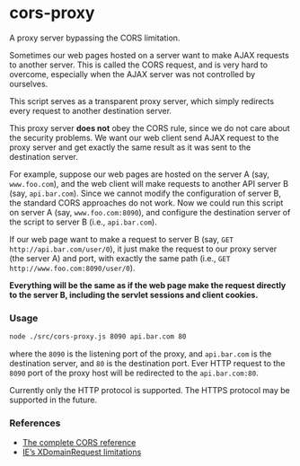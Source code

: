 # cors-proxy

A proxy server bypassing the CORS limitation.

Sometimes our web pages hosted on a server want to make AJAX requests to another server. This is called the CORS request, and is very hard to overcome, especially when the AJAX server was not controlled by ourselves.

This script serves as a transparent proxy server, which simply redirects every request to another destination server.

This proxy server **does not** obey the CORS rule, since we do not care about the security problems. We want our web client send AJAX request to the proxy server and get exactly the same result as it was sent to the destination server.

For example, suppose our web pages are hosted on the server A (say, `www.foo.com`), and the web client will make requests to another API server B (say, `api.bar.com`). Since we cannot modify the configuration of server B, the standard CORS approaches do not work. Now we could run this script on server A (say, `www.foo.com:8090`), and configure the destination server of the script to server B (i.e., `api.bar.com`).

If our web page want to make a request to server B (say, `GET http://api.bar.com/user/0`), it just make the request to our proxy server (the server A) and port, with exactly the same path (i.e., `GET http://www.foo.com:8090/user/0`).

**Everything will be the same as if the web page make the request directly to the server B, including the servlet sessions and client cookies.**

### Usage

```bash
node ./src/cors-proxy.js 8090 api.bar.com 80
```

where the `8090` is the listening port of the proxy, and `api.bar.com` is the destination server, and `80` is the destination port. Ever HTTP request to the `8090` port of the proxy host will be redirected to the `api.bar.com:80`.

Currently only the HTTP protocol is supported. The HTTPS protocol may be supported in the future.

### References

* [The complete CORS reference](https://developer.mozilla.org/en-US/docs/Web/HTTP/Access_control_CORS)
* [IE’s XDomainRequest limitations](https://blogs.msdn.microsoft.com/ieinternals/2010/05/13/xdomainrequest-restrictions-limitations-and-workarounds/)